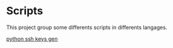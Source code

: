 # Scripts

This project group some differents scripts in differents langages.

[python ssh keys gen](./ssh-key-gen-python/README.md)

